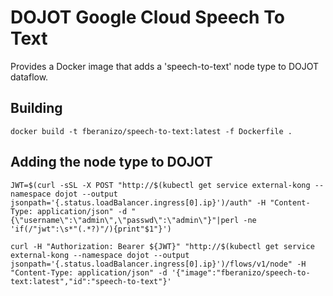 # DOJOT Google Cloud Speech To Text

Provides a Docker image that adds a 'speech-to-text' node type to DOJOT dataflow.


## Building

```shell
docker build -t fberanizo/speech-to-text:latest -f Dockerfile .
```

## Adding the node type to DOJOT

```shell
JWT=$(curl -sSL -X POST "http://$(kubectl get service external-kong --namespace dojot --output jsonpath='{.status.loadBalancer.ingress[0].ip}')/auth" -H "Content-Type: application/json" -d "{\"username\":\"admin\",\"passwd\":\"admin\"}"|perl -ne 'if(/"jwt":\s*"(.*?)"/){print"$1"}')

curl -H "Authorization: Bearer ${JWT}" "http://$(kubectl get service external-kong --namespace dojot --output jsonpath='{.status.loadBalancer.ingress[0].ip}')/flows/v1/node" -H "Content-Type: application/json" -d '{"image":"fberanizo/speech-to-text:latest","id":"speech-to-text"}'
```
